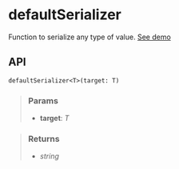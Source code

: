 # defaultSerializer
Function to serialize any type of value. [See demo](https://ndriadev.github.io/react-tools/#/utils/defaultSerializer)

## API

```tsx
defaultSerializer<T>(target: T)
```


> ### Params
>
> - __target__: _T_
>



> ### Returns
>
> 
> - _string_  
>